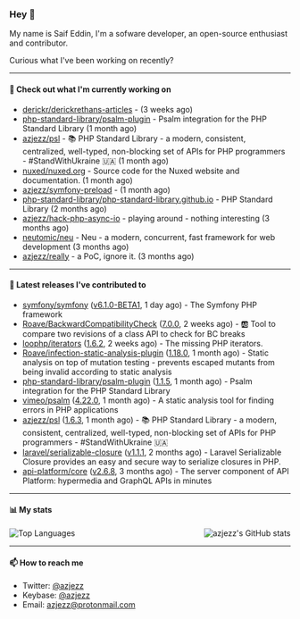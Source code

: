 ### Hey 👋

My name is Saif Eddin, I'm a sofware developer, an open-source enthusiast and contributor.

Curious what I've been working on recently?

---

#### 👷 Check out what I'm currently working on

- [derickr/derickrethans-articles](https://github.com/derickr/derickrethans-articles) -  (3 weeks ago)
- [php-standard-library/psalm-plugin](https://github.com/php-standard-library/psalm-plugin) - Psalm integration for the PHP Standard Library (1 month ago)
- [azjezz/psl](https://github.com/azjezz/psl) - 📚 PHP Standard Library - a modern, consistent, centralized, well-typed, non-blocking set of APIs for PHP programmers - #StandWithUkraine 🇺🇦 (1 month ago)
- [nuxed/nuxed.org](https://github.com/nuxed/nuxed.org) - Source code for the Nuxed website and documentation. (1 month ago)
- [azjezz/symfony-preload](https://github.com/azjezz/symfony-preload) -  (1 month ago)
- [php-standard-library/php-standard-library.github.io](https://github.com/php-standard-library/php-standard-library.github.io) - PHP Standard Library (2 months ago)
- [azjezz/hack-php-async-io](https://github.com/azjezz/hack-php-async-io) - playing around - nothing interesting  (3 months ago)
- [neutomic/neu](https://github.com/neutomic/neu) - Neu - a modern, concurrent, fast framework for web development (3 months ago)
- [azjezz/really](https://github.com/azjezz/really) - a PoC, ignore it. (3 months ago)

---

#### 🔭 Latest releases I've contributed to

- [symfony/symfony](https://github.com/symfony/symfony) ([v6.1.0-BETA1](https://github.com/symfony/symfony/releases/tag/v6.1.0-BETA1), 1 day ago) - The Symfony PHP framework
- [Roave/BackwardCompatibilityCheck](https://github.com/Roave/BackwardCompatibilityCheck) ([7.0.0](https://github.com/Roave/BackwardCompatibilityCheck/releases/tag/7.0.0), 2 weeks ago) - :ab: Tool to compare two revisions of a class API to check for BC breaks
- [loophp/iterators](https://github.com/loophp/iterators) ([1.6.2](https://github.com/loophp/iterators/releases/tag/1.6.2), 2 weeks ago) - The missing PHP iterators.
- [Roave/infection-static-analysis-plugin](https://github.com/Roave/infection-static-analysis-plugin) ([1.18.0](https://github.com/Roave/infection-static-analysis-plugin/releases/tag/1.18.0), 1 month ago) - Static analysis on top of mutation testing - prevents escaped mutants from being invalid according to static analysis
- [php-standard-library/psalm-plugin](https://github.com/php-standard-library/psalm-plugin) ([1.1.5](https://github.com/php-standard-library/psalm-plugin/releases/tag/1.1.5), 1 month ago) - Psalm integration for the PHP Standard Library
- [vimeo/psalm](https://github.com/vimeo/psalm) ([4.22.0](https://github.com/vimeo/psalm/releases/tag/4.22.0), 1 month ago) - A static analysis tool for finding errors in PHP applications
- [azjezz/psl](https://github.com/azjezz/psl) ([1.6.3](https://github.com/azjezz/psl/releases/tag/1.6.3), 1 month ago) - 📚 PHP Standard Library - a modern, consistent, centralized, well-typed, non-blocking set of APIs for PHP programmers - #StandWithUkraine 🇺🇦
- [laravel/serializable-closure](https://github.com/laravel/serializable-closure) ([v1.1.1](https://github.com/laravel/serializable-closure/releases/tag/v1.1.1), 2 months ago) - Laravel Serializable Closure provides an easy and secure way to serialize closures in PHP.
- [api-platform/core](https://github.com/api-platform/core) ([v2.6.8](https://github.com/api-platform/core/releases/tag/v2.6.8), 3 months ago) - The server component of API Platform: hypermedia and GraphQL APIs in minutes

---

#### 📊 My stats

<img align="right" alt="azjezz's GitHub stats" src="https://github-readme-stats.vercel.app/api?username=azjezz&count_private=1&show_icons=true&" />

![Top Languages](https://github-readme-stats.vercel.app/api/top-langs/?username=azjezz)

---

#### 📫 How to reach me

- Twitter: [@azjezz](https://twitter.com/azjezz)
- Keybase: [@azjezz](https://keybase.io/azjezz)
- Email: [azjezz@protonmail.com](mailto://azjezz@protonmail.com)
